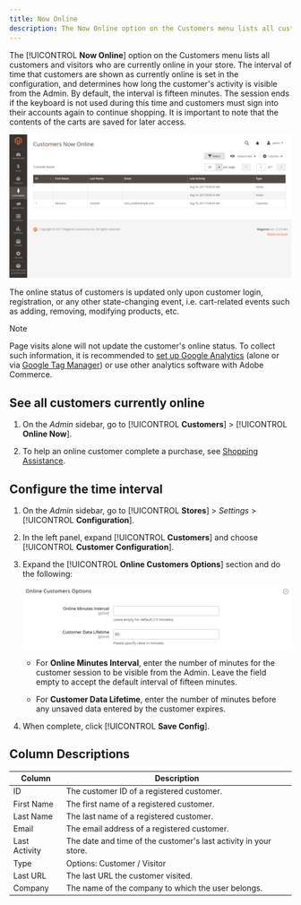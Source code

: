```yaml
---
title: Now Online
description: The Now Online option on the Customers menu lists all customers and visitors who are currently online in your store.
---
```


The [!UICONTROL **Now Online**] option on the Customers menu lists all customers and visitors who are currently online in your store. The interval of time that customers are shown as currently online is set in the configuration, and determines how long the customer's activity is visible from the Admin. By default, the interval is fifteen minutes. The session ends if the keyboard is not used during this time and customers must sign into their accounts again to continue shopping. It is important to note that the contents of the carts are saved for later access.

![Online Customers](assets/customers-now-online.png)

The online status of customers is updated only upon customer login, registration, or any other state-changing event, i.e. cart-related events such as adding, removing, modifying products, etc.

>[!NOTE]
>
> Page visits alone will not update the customer's online status. To collect such information, it is recommended to [set up Google Analytics](../merchandising-promotions/google-analytics.md) (alone or via [Google Tag Manager](../merchandising-promotions/google-tag-manager.md)) or use other analytics software with Adobe Commerce.

## See all customers currently online

1. On the _Admin_ sidebar, go to [!UICONTROL **Customers**] > [!UICONTROL **Online Now**].

1. To help an online customer complete a purchase, see [Shopping Assistance](../stores-purchase/introduction.md#shopping-assistance).

## Configure the time interval

1. On the _Admin_ sidebar, go to [!UICONTROL **Stores**] > _Settings_ > [!UICONTROL **Configuration**].

1. In the left panel, expand [!UICONTROL **Customers**] and choose [!UICONTROL **Customer Configuration**].

1. Expand the [!UICONTROL **Online Customers Options**] section and do the following:

      ![Online Customer options](assets/customer-configuration-online-customers-options.png)

      - For **Online Minutes Interval**, enter the number of minutes for the customer session to be visible from the Admin. Leave the field empty to accept the default interval of fifteen minutes.

      - For **Customer Data Lifetime**, enter the number of minutes before any unsaved data entered by the customer expires.

1. When complete, click [!UICONTROL **Save Config**].

## Column Descriptions

|Column|Description|
| --- | --- |
| ID | The customer ID of a registered customer.      |
| First Name | The first name of a registered customer.                                                 |
| Last Name | The last name of a registered customer.                                                  |
| Email | The email address of a registered customer.                                              |
| Last Activity | The date and time of the customer's last activity in your store.                         |
| Type | Options: Customer / Visitor                                                              |
| Last URL | The last URL the customer visited.                                                       |
| Company | The name of the company to which the user belongs.                                       |
